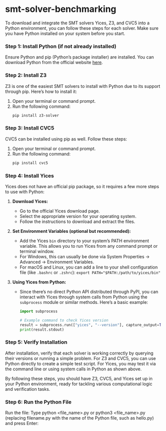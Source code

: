 # smt-solver-benchmarking

To download and integrate the SMT solvers Yices, Z3, and CVC5 into a Python environment, you can follow these steps for each solver. Make sure you have Python installed on your system before you start.

### Step 1: Install Python (if not already installed)

Ensure Python and pip (Python’s package installer) are installed. You can download Python from the official website [here](https://www.python.org/downloads/).

### Step 2: Install Z3

Z3 is one of the easiest SMT solvers to install with Python due to its support through pip. Here’s how to install it:

1. Open your terminal or command prompt.
2. Run the following command:
   ```bash
   pip install z3-solver
   ```

### Step 3: Install CVC5

CVC5 can be installed using pip as well. Follow these steps:

1. Open your terminal or command prompt.
2. Run the following command:
   ```bash
   pip install cvc5
   ```

### Step 4: Install Yices

Yices does not have an official pip package, so it requires a few more steps to use with Python:

1. **Download Yices:**
   - Go to the official Yices download page.
   - Select the appropriate version for your operating system.
   - Follow the instructions to download and extract the files.

2. **Set Environment Variables (optional but recommended):**
   - Add the Yices `bin` directory to your system’s PATH environment variable. This allows you to run Yices from any command prompt or terminal window.
   - For Windows, this can usually be done via System Properties -> Advanced -> Environment Variables.
   - For macOS and Linux, you can add a line to your shell configuration file (like `.bashrc` or `.zshrc`): `export PATH="$PATH:/path/to/yices/bin"`

3. **Using Yices from Python:**
   - Since there’s no direct Python API distributed through PyPI, you can interact with Yices through system calls from Python using the `subprocess` module or similar methods. Here’s a basic example:
     ```python
     import subprocess

     # Example command to check Yices version
     result = subprocess.run(["yices", "--version"], capture_output=True, text=True)
     print(result.stdout)
     ```

### Step 5: Verify Installation

After installation, verify that each solver is working correctly by querying their versions or running a simple problem. For Z3 and CVC5, you can use Python directly to create a simple test script. For Yices, you may test it via the command line or using system calls in Python as shown above.

By following these steps, you should have Z3, CVC5, and Yices set up in your Python environment, ready for tackling various computational logic and verification tasks.

### Step 6: Run the Python File

Run the file: Type python <file_name>.py or python3 <file_name>.py (replacing filename.py with the name of the Python file, such as hello.py) and press Enter:
